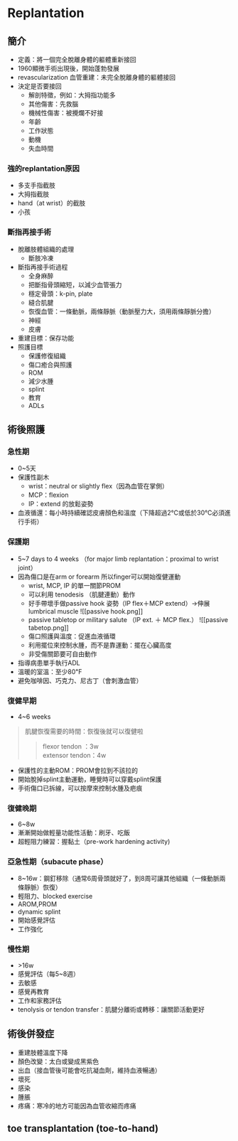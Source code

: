 # Replantation
## 簡介    
-   定義：將一個完全脫離身體的軀體重新接回    
-   1960顯微手術出現後，開始蓬勃發展    
-   revascularization 血管重建：未完全脫離身體的軀體接回    
-   決定是否要接回    
	-   解剖特徵，例如：大拇指功能多    
	-   其他傷害：先救腦    
	-   機械性傷害：被攪爛不好接    
	-   年齡    
	-   工作狀態    
	-   動機    
	-   失血時間    
### 強的replantation原因    
-   多支手指截肢    
-   大拇指截肢    
-   hand（at wrist）的截肢    
-   小孩    
### 斷指再接手術    
-   脫離肢體組織的處理    
	-   斷肢冷凍    
-   斷指再接手術過程    
	-   全身麻醉
	-   把斷指骨頭縮短，以減少血管張力    
	-   穩定骨頭：k-pin, plate    
	-   縫合肌腱    
	-   恢復血管：一條動脈，兩條靜脈（動脈壓力大，須用兩條靜脈分擔）
	-   神經    
	-   皮膚    
-   重建目標：保存功能    
-   照護目標 
	-   保護修復組織
	-   傷口癒合與照護    
	-   ROM    
	-   減少水腫    
	-   splint    
	-   教育    
	-   ADLs

## 術後照護
###   急性期
-   0~5天
-   保護性副木    
	-   wrist：neutral or slightly flex（因為血管在掌側）
	-   MCP：flexion    
	-   IP：extend 的放鬆姿勢    
-   血液循還：每小時持續確認皮膚顏色和溫度（下降超過2℃或低於30℃必須進行手術）    
###   保護期    
-   5~7 days to 4 weeks （for major limb replantation：proximal to wrist joint）    
-   因為傷口是在arm or forearm 所以finger可以開始復健運動   
	-   wrist, MCP, IP 的單一關節PROM
	-   可以利用 tenodesis （肌腱連動）動作    
	-   好手帶壞手做passive hook 姿勢（IP flex＋MCP extend）→伸展lumbrical muscle
   ![[passive hook.png]]
	-   passive tabletop or military salute （IP ext. ＋ MCP flex.）
   ![[passive tabetop.png]]
	-   傷口照護與溫度：促進血液循環
	-   利用擺位來控制水腫，而不是靠運動：擺在心臟高度    
	-   非受傷關節要可自由動作
-   指導病患單手執行ADL    
-   溫暖的室溫：至少80℉    
-   避免咖啡因、巧克力、尼古丁（會刺激血管）    
###   復健早期
-   4~6 weeks    
>   肌腱恢復需要的時間：恢復後就可以復健啦    
>>   flexor tendon ：3w    
>>  extensor tendon：4w    
-   保護性的主動ROM：PROM會拉到不該拉的    
-   開始脫掉splint主動運動，睡覺時可以穿戴splint保護    
-   手術傷口已拆線，可以按摩來控制水腫及疤痕    
###   復健晚期
-   6~8w    
-   漸漸開始做輕量功能性活動：刷牙、吃飯    
-   超輕阻力練習：握黏土（pre-work hardening activity)    
###   亞急性期（subacute phase）    
-   8~16w：鋼釘移除（通常6周骨頭就好了，到8周可讓其他組織（一條動脈兩條靜脈）恢復）    
-   輕阻力、blocked exercise    
-   AROM,PROM    
-   dynamic splint    
-   開始感覺評估    
-   工作強化    
###   慢性期    
-   \>16w    
-   感覺評估（每5~8週）
-   去敏感    
-   感覺再教育    
-   工作和家務評估    
-   tenolysis or tendon transfer：肌腱分離術或轉移：讓關節活動更好    
##   術後併發症    
-   重建肢體溫度下降    
-   顏色改變：太白或變成黑紫色    
-   出血（接血管後可能會吃抗凝血劑，維持血液暢通）    
-   壞死    
-   感染    
-   腫脹    
-   疼痛：寒冷的地方可能因為血管收縮而疼痛    
##   toe transplantation (toe-to-hand)